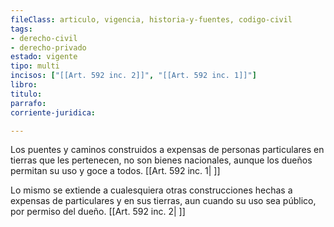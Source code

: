 ```yaml
---
fileClass: articulo, vigencia, historia-y-fuentes, codigo-civil
tags:
- derecho-civil
- derecho-privado
estado: vigente
tipo: multi
incisos: ["[[Art. 592 inc. 2]]", "[[Art. 592 inc. 1]]"]
libro:
titulo:
parrafo:
corriente-juridica:

---
```

Los puentes y caminos construidos a expensas de personas particulares en tierras que les pertenecen, no son bienes nacionales, aunque los dueños permitan su uso y goce a todos. [[Art. 592 inc. 1| ]]

Lo mismo se extiende a cualesquiera otras construcciones hechas a expensas de particulares y en sus tierras, aun cuando su uso sea público, por permiso del dueño. [[Art. 592 inc. 2| ]]